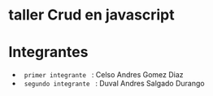 # taller Crud en javascript


# Integrantes
- <code> primer integrante </code> : Celso Andres Gomez Diaz
- <code> segundo integrante </code> : Duval Andres Salgado Durango 
